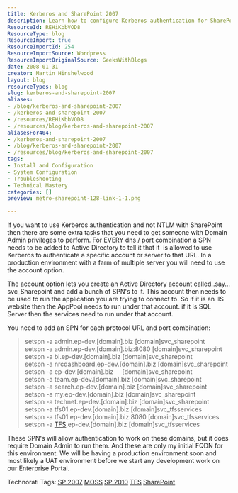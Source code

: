 ```yaml
---
title: Kerberos and SharePoint 2007
description: Learn how to configure Kerberos authentication for SharePoint 2007, including essential SPN setup steps for a secure and efficient environment.
ResourceId: REHiKbbVOD8
ResourceType: blog
ResourceImport: true
ResourceImportId: 254
ResourceImportSource: Wordpress
ResourceImportOriginalSource: GeeksWithBlogs
date: 2008-01-31
creator: Martin Hinshelwood
layout: blog
resourceTypes: blog
slug: kerberos-and-sharepoint-2007
aliases:
- /blog/kerberos-and-sharepoint-2007
- /kerberos-and-sharepoint-2007
- /resources/REHiKbbVOD8
- /resources/blog/kerberos-and-sharepoint-2007
aliasesFor404:
- /kerberos-and-sharepoint-2007
- /blog/kerberos-and-sharepoint-2007
- /resources/blog/kerberos-and-sharepoint-2007
tags:
- Install and Configuration
- System Configuration
- Troubleshooting
- Technical Mastery
categories: []
preview: metro-sharepoint-128-link-1-1.png

---
```

If you want to use Kerberos authentication and not NTLM with SharePoint then there are some extra tasks that you need to get someone with Domain Admin privileges to perform. For EVERY dns / port combination a SPN needs to be added to Active Directory to tell it that it  is allowed to use Kerberos to authenticate a specific account or server to that URL. In a production environment with a farm of multiple server you will need to use the account option.

The account option lets you create an Active Directory account called..say... svc_Sharepoint and add a bunch of SPN's to it. This account then needs to be used to run the application you are trying to connect to. So if it is an IIS website then the AppPool needs to run under that account. if it is SQL Server then the services need to run under that account.

You need to add an SPN for each protocol URL and port combination:

> setspn -a admin.ep-dev.\[domain\].biz \[domain\]svc_sharepoint  
> setspn -a admin.ep-dev.\[domain\].biz:8080 \[domain\]svc_sharepoint  
> setspn -a bi.ep-dev.\[domain\].biz \[domain\]svc_sharepoint  
> setspn -a nrcdashboard.ep-dev.\[domain\].biz \[domain\]svc_sharepoint  
> setspn -a ep-dev.\[domain\].biz     \[domain\]svc_sharepoint  
> setspn -a team.ep-dev.\[domain\].biz \[domain\]svc_sharepoint  
> setspn -a search.ep-dev.\[domain\].biz \[domain\]svc_sharepoint  
> setspn -a my.ep-dev.\[domain\].biz \[domain\]svc_sharepoint  
> setspn -a technet.ep-dev.\[domain\].biz \[domain\]svc_sharepoint  
> setspn -a tfs01.ep-dev.\[domain\].biz \[domain\]svc_tfsservices  
> setspn -a tfs01.ep-dev.\[domain\].biz:8080 \[domain\]svc_tfsservices  
> setspn -a [TFS](http://msdn2.microsoft.com/en-us/teamsystem/aa718934.aspx "Team Foundation Server").ep-dev.\[domain\].biz \[domain\]svc_tfsservices

These SPN's will allow authentication to work on these domains, but it does require Domain Admin to run them. And these are only my initial FQDN for this environment. We will be having a production environment soon and most likely a UAT environment before we start any development work on our Enterprise Portal.

Technorati Tags: [SP 2007](http://technorati.com/tags/SP+2007) [MOSS](http://technorati.com/tags/MOSS) [SP 2010](http://technorati.com/tags/SP+2010) [TFS](http://technorati.com/tags/TFS) [SharePoint](http://technorati.com/tags/SharePoint)
